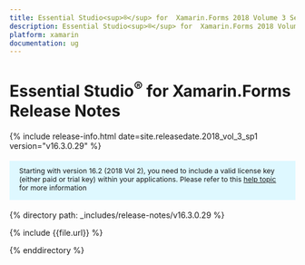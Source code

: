 ```yaml
---
title: Essential Studio<sup>®</sup> for  Xamarin.Forms 2018 Volume 3 Service Pack 1 Release Notes 
description: Essential Studio<sup>®</sup> for  Xamarin.Forms 2018 Volume 3 Service Pack 1 Release Notes 
platform: xamarin
documentation: ug
---
```


# Essential Studio<sup>®</sup> for  Xamarin.Forms Release Notes 

{% include release-info.html date=site.releasedate.2018_vol_3_sp1  version="v16.3.0.29" %} 

<style>
#license {
    font-size: .88em!important;
margin-top: 1.5em;     margin-bottom: 1.5em;
    background-color: #def8ff;
    padding: 10px 17px 14px;
}
</style>

<div id="license">
Starting with version 16.2 (2018 Vol 2), you need to include a valid license key (either paid or trial key) within your applications. 
Please refer to this <a href="/common/essential-studio/licensing/license-key">help topic</a> for more information 
</div>


{% directory path: _includes/release-notes/v16.3.0.29 %}

{% include {{file.url}} %}

{% enddirectory %}